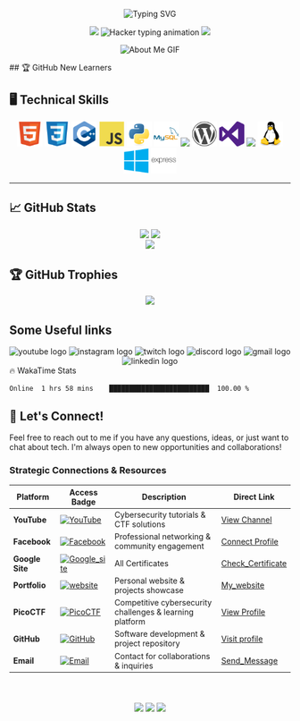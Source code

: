 <!--
**tawfique02/tawfique02** is a ✨ _special_ ✨ repository because its `README.md` (this file) appears on your GitHub profile.

Here are some ideas to get you started:

- 🔭 I’m currently working on ...
- 🌱 I’m currently learning ...
- 👯 I’m looking to collaborate on ...
- 🤔 I’m looking for help with ...
- 💬 Ask me about ...
- 📫 How to reach me: ...
- 😄 Pronouns: ...
- ⚡ Fun fact: ...


<!-- 
✨ Welcome to Md Tawfique Elahey's GitHub Profile ✨
-->
<!-- 🔐 Hacking / Cybersecurity Themed GIF -->
<p align="center">
  <img src="https://readme-typing-svg.herokuapp.com?color=E22FE4&center=true&width=500&height=30&lines=Hi+👋+I'm+Md+Tawfique+Elahey!;Open-Source+Enthusiast.;Learning+In+Public.;Empowering+Others.;Nice+To+Meet+You+👨‍💻" alt="Typing SVG" />
</p>

<p align="center">
   <img src ="https://img.freepik.com/premium-photo/anime-boy-sitting-desk-with-computer-laptop-generative-ai_902846-73990.jpg" width="360" hight="720" />
  <img src="https://media.giphy.com/media/qgQUggAC3Pfv687qPC/giphy.gif" width="480" alt="Hacker typing animation" />
 <img src="https://th.bing.com/th/id/OIP.DOqGu04ZfHQ-wwuPgbhXHgHaLH?rs=1&pid=ImgDetMain" width="240" />
</p>
<p align="center">
  <img src="https://github.com/7oSkaaa/7oSkaaa/blob/main/Images/about_me.gif?raw=true" alt="About Me GIF" width="120px">
</p>
## 🏆 GitHub New Learners 

## 🖥️ Technical Skills

<p align="center">
  <a href="https://www.w3schools.com/html/" title="HTML5"><img src="https://raw.githubusercontent.com/devicons/devicon/master/icons/html5/html5-original.svg" width="45"/></a>
  <a href="https://www.w3schools.com/css/" title="CSS3"><img src="https://raw.githubusercontent.com/devicons/devicon/master/icons/css3/css3-original.svg" width="45"/></a>
  <a href="https://www.w3schools.com/cpp/" title="C++"><img src="https://raw.githubusercontent.com/devicons/devicon/master/icons/cplusplus/cplusplus-original.svg" width="45"/></a>
  <a href="https://developer.mozilla.org/en-US/docs/Web/JavaScript" title="JavaScript"><img src="https://raw.githubusercontent.com/devicons/devicon/master/icons/javascript/javascript-original.svg" width="45"/></a>
  <a href="https://www.python.org" title="Python"><img src="https://raw.githubusercontent.com/devicons/devicon/master/icons/python/python-original.svg" width="45"/></a>
  <a href="https://www.mysql.com/" title="MySQL"><img src="https://raw.githubusercontent.com/devicons/devicon/master/icons/mysql/mysql-original-wordmark.svg" width="45"/></a>
  <a href="https://www.canva.com/" title="Canva"><img src="https://www.vectorlogo.zone/logos/canva/canva-icon.svg" width="45"/></a>
  <a href="https://wordpress.com/" title="WordPress"><img src="https://raw.githubusercontent.com/devicons/devicon/master/icons/wordpress/wordpress-plain.svg" width="45"/></a>
  <a href="https://code.visualstudio.com/" title="VS Code"><img src="https://raw.githubusercontent.com/devicons/devicon/master/icons/visualstudio/visualstudio-plain.svg" width="45"/></a>
  <a href="https://www.arduino.cc/" title="Arduino"><img src="https://cdn.worldvectorlogo.com/logos/arduino-1.svg" width="45"/></a>
  <a href="https://www.linux.org/" title="Linux"><img src="https://raw.githubusercontent.com/devicons/devicon/master/icons/linux/linux-original.svg" width="45"/></a>
  <a href="https://www.microsoft.com/en-us/windows" title="Windows"><img src="https://raw.githubusercontent.com/devicons/devicon/master/icons/windows8/windows8-original.svg" width="45"/></a>
  <a href="https://expressjs.com/" title="Express.js"><img src="https://raw.githubusercontent.com/devicons/devicon/master/icons/express/express-original-wordmark.svg" width="45"/></a>
</p>

---

## 📈 GitHub Stats

<div align="center">
  <img src="https://github-readme-stats.vercel.app/api?username=tawfique02&show_icons=true&theme=tokyonight&hide_border=false" height="200" />
  <img src="https://github-readme-stats.vercel.app/api/top-langs/?username=tawfique02&layout=compact&theme=tokyonight&hide_border=false" height="200" />
</div>

<div align="center">
  



  <img src="https://github-profile-summary-cards.vercel.app/api/cards/profile-details?username=tawfique02&theme=nord_bright" height="200" />
</div>


## 🏆 GitHub Trophies

<p align="center">
  <img src="https://github-trophies.vercel.app/?username=tawfique02&theme=radical&no-frame=true&no-bg=true&margin-w=8" />
</p>

## Some Useful links


<div align="center">
  <img src="https://img.shields.io/static/v1?message=Youtube&logo=youtube&label=&color=FF0000&logoColor=white&labelColor=&style=for-the-badge" height="35" alt="youtube logo"  />
  <img src="https://img.shields.io/static/v1?message=Instagram&logo=instagram&label=&color=E4405F&logoColor=white&labelColor=&style=for-the-badge" height="35" alt="instagram logo"  />
  <img src="https://img.shields.io/static/v1?message=Twitch&logo=twitch&label=&color=9146FF&logoColor=white&labelColor=&style=for-the-badge" height="35" alt="twitch logo"  />
  <img src="https://img.shields.io/static/v1?message=Discord&logo=discord&label=&color=7289DA&logoColor=white&labelColor=&style=for-the-badge" height="35" alt="discord logo"  />
  <img src="https://img.shields.io/static/v1?message=Gmail&logo=gmail&label=&color=D14836&logoColor=white&labelColor=&style=for-the-badge" height="35" alt="gmail logo"  />
  <img src="https://img.shields.io/static/v1?message=LinkedIn&logo=linkedin&label=&color=0077B5&logoColor=white&labelColor=&style=for-the-badge" height="35" alt="linkedin logo"  />
</div
---

## 🔥 WakaTime Stats

<!--START_SECTION:waka-->
```text
Online  1 hrs 58 mins    █████████████████████████  100.00 %

```
<!--
## 🚀 Projects
- **[Project 1](https://github.com/yourusername/project1):** Description of project 1.
- **[Project 2](https://github.com/yourusername/project2):** Description of project 2.
- **[Project 3](https://github.com/yourusername/project3):** Description of project 3.

## 🌟 Achievements
- **Achievement 1:** Description of my achievement.
- **Achievement 2:** Description of my achievement.
- **Achievement 3:** Description of my achievement.
-->
## 💬 Let's Connect!
Feel free to reach out to me if you have any questions, ideas, or just want to chat about tech. I'm always open to new opportunities and collaborations!
### Strategic Connections & Resources

| Platform               | Access Badge                                                                                                                               | Description                                                                                     | Direct Link                                                                 |
|------------------------|--------------------------------------------------------------------------------------------------------------------------------------------|-------------------------------------------------------------------------------------------------|-----------------------------------------------------------------------------|
| **YouTube**            | [![YouTube](https://img.shields.io/badge/-YouTube-FF0000?style=flat&logo=youtube&logoColor=white&labelColor=1a1a1a)](https://www.youtube.com/) | Cybersecurity tutorials & CTF solutions                                                         | [View Channel](https://www.youtube.com/)                                    |
| **Facebook**           | [![Facebook](https://img.shields.io/badge/-Facebook-1877F2?style=flat&logo=facebook&logoColor=white&labelColor=1a1a1a)](https://facebook.com/) | Professional networking & community engagement                                                  | [Connect Profile](https://facebook.com/)                                    |
| **Google Site**       | [![Google_site](https://img.shields.io/badge/-Google_site-4285F4?style=flat&logo=google&logoColor=white&labelColor=1a1a1a)]()             |  All Certificates                                             | [Check_Certificate](https://sites.google.com/view/cyber-hunter/home)                 |
| **Portfolio**| [![website](https://img.shields.io/badge/-Personal_website-00C853?style=flat&logo=shield-check&logoColor=white&labelColor=1a1a1a)]()       |     Personal website & projects showcase                              | [My_website](https://cyber-hunter-wuaw.vercel.app/)     |
| **PicoCTF**            | [![PicoCTF](https://img.shields.io/badge/-CTF_Platform-FF6F00?style=flat&logo=keycdn&logoColor=white&labelColor=1a1a1a)]()                  | Competitive cybersecurity challenges & learning platform                                        | [View Profile](https://play.picoctf.org/users/tawfique)                    |
| **GitHub**             | [![GitHub](https://img.shields.io/badge/-GitHub-181717?style=flat&logo=github&logoColor=white&labelColor=1a1a1a)](https://github.com/tawfique02)| Software development & project repository                                            | [Visit profile](https://github.com/tawfique02)                          |
| **Email**             | [![Email](https://img.shields.io/badge/-Email-EA4335?style=flat&logo=gmail&logoColor=white&labelColor=1a1a1a)](mailto:stifen38@gmail.com)| Contact for collaborations & inquiries               | [Send_Message](mailto:stifen38@gmail.com)                          |

<br>

 
<h3 align="center">
 </>
  <img src="https://c.tenor.com/ooi51RU2NloAAAAM/wink-cute.gif" width="122px">
  <img src="https://media1.tenor.com/m/OAry6dB7bs8AAAAC/jk.gif" width="114px">
  <img src="https://c.tenor.com/1-GJkh8K6doAAAAM/mochi-mochimochi.gif" width="100">
</div>



